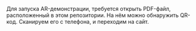 Для запуска AR-демонстрации, требуется открыть PDF-файл, расположенный в этом репозитории. На нём можно обнаружить QR-код. Сканируем его с телефона, и переходим на сайт.
